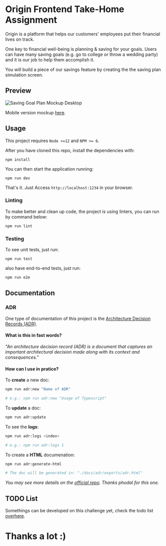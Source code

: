 # Origin Frontend Take-Home Assignment

Origin is a platform that helps our customers' employees put their financial lives on track.

One key to financial well-being is planning & saving for your goals. Users can have many saving goals (e.g. go to college or throw a wedding party) and it is our job to help them accomplish it.

You will build a piece of our savings feature by creating the the saving plan simulation screen.

## Preview

![Saving Goal Plan Mockup Desktop](https://github.com/salesgu/origin-frontend-challenge/blob/master/mockups/saving-goal-plan-desk.png)

Mobile version mockup [here](https://github.com/salesgu/origin-frontend-challenge/blob/master/mockups/saving-goal-plan-mobile.png).

## Usage

This project requires `Node >=12` and `NPM >= 6`.

After you have cloned this repo, install the dependencies with:

```
npm install
```

You can then start the application running:

```
npm run dev
```

That's it. Just Access `http://localhost:1234` in your browser.

### Linting

To make better and clean up code, the project is using linters, you can run by command below:

```
npm run lint
```

### Testing

To see unit tests, just run:

```
npm run test
```


also have end-to-end tests, just run:

```bash
npm run e2e
```

## Documentation

### ADR

One type of documentation of this project is the [Architecture Decision Records (ADR)](https://github.com/joelparkerhenderson/architecture_decision_record).

#### What is this in fast words?

_"An architecture decision record (ADR) is a document that captures an important architectural decision made along with its context and consequences."_

#### How can I use in pratice?

To **create** a new doc:

```bash
npm run adr:new "Name of ADR"

# e.g.: npm run adr:new "Usage of Typescript"
```

To **update** a doc:

```bash
npm run adr:update
```

To see the **logs**:

```bash
npm run adr:logs <index>

# e.g.: npm run adr:logs 1
```

To create a **HTML** documenation:

```bash
npm run adr:generate-html

# The doc will be generated in: "./docs/adr/exports/adr.html"
```

_You may see more details on the [official repo](https://github.com/phodal/adr). Thanks phodal for this one._

## TODO List

Somethings can be developed on this challenge yet, check the todo list [overhere](https://github.com/salesgu/origin-frontend-challenge/blob/master/TODO.md).

# Thanks a lot :)